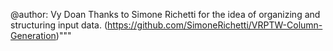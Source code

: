 @author: Vy Doan
Thanks to Simone Richetti for the idea of organizing and structuring input data.
(https://github.com/SimoneRichetti/VRPTW-Column-Generation)"""
